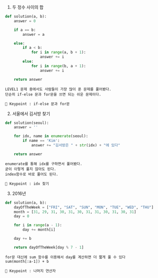 1. 두 정수 사이의 합
``` python
def solution(a, b):
    answer = 0

    if a == b:
        answer = a

    else:
        if a < b:
            for i in range(a, b + 1):
                answer += i
        else:
            for i in range(b, a + 1):
                answer += i

    return answer
```

    LEVEL1 문제 중에서도 사람들이 가장 많이 푼 문제를 풀어봤다.
    단순히 if-else 문과 for문을 쓰면 되는 쉬운 문제이다.
        
    🔑 Keypoint : if-else 문과 for문
    
2. 서울에서 김서방 찾기
``` python
def solution(seoul):
    answer = ''

    for idx, name in enumerate(seoul):
        if name == 'Kim':
            answer += "김서방은 " + str(idx) + "에 있다"

    return answer
```

    enumerate를 통해 idx를 구하면서 풀어봤다.
    굳이 이렇게 풀지 않아도 된다.
    index함수로 바로 풀어도 된다.
    
    🔑 Keypoint : idx 찾기
    
3. 2016년
``` python
def solution(a, b):
    dayOfTheWeek = ["FRI", "SAT", "SUN", "MON", "TUE", "WED", "THU"]
    month = [31, 29, 31, 30, 31, 30, 31, 31, 30, 31, 30, 31]
    day = 0

    for i in range(a - 1):
        day += month[i]

    day += b

    return dayOfTheWeek[day % 7 - 1]
```

    for문 대신에 sum 함수를 이용해서 day를 계산하면 더 짧게 풀 수 있다
    sum(month[:a-1]) + b
        
    🔑 Keypoint : 나머지 연산자